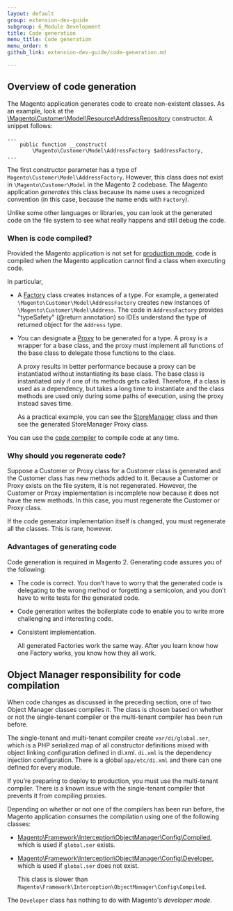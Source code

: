 ```yaml
---
layout: default
group: extension-dev-guide
subgroup: 6_Module Development
title: Code generation
menu_title: Code generation
menu_order: 6
github_link: extension-dev-guide/code-generation.md

---
```


<h2 id="codegen-over">Overview of code generation</h2>
The Magento application generates code to create non-existent classes. As an example, look at the <a href="{{ site.mage2000url }}/app/code/Magento/Customer/Model/ResourceModel/AddressRepository.php" target="_blank">\Magento\Customer\Model\Resource\AddressRepository</a> constructor. A snippet follows:

	...
	    public function __construct(
	        \Magento\Customer\Model\AddressFactory $addressFactory,	
	...

The first constructor parameter has a type of `Magento\Customer\Model\AddressFactory`. However, this class does not exist in `\Magento\Customer\Model` in the Magento 2 codebase. The Magento application *generates* this class because its name uses a recognized convention (in this case, because the name ends with `Factory`).

Unlike some other languages or libraries, you can look at the generated code on the file system to see what really happens and still debug the code.

<h3 id="codegen-over-when">When is code compiled?</h3>
Provided the Magento application is not set for <a href="{{ site.gdeurl }}config-guide/bootstrap/magento-modes.html#mode-production">production mode</a>, code is compiled when the Magento application cannot find a class when executing code.

In particular,

*	A <a href="{{ site.gdeurl }}extension-dev-guide/depend-inj.html#dep-inj-mod-type-fact">Factory</a> class creates instances of a type. For example, a generated <code>\Magento\Customer\Model\AddressFactory</code> creates new instances of <code>\Magento\Customer\Model\Address</code>. The code in <code>AddressFactory</code> provides "typeSafety" (@return annotation) so IDEs understand the type of returned object for the <code>Address</code> type.


*	You can designate a <a href="{{ site.gdeurl }}extension-dev-guide/depend-inj.html#dep-inj-preview-cons">Proxy</a> to be generated for a type.
A proxy is a wrapper for a base class, and the proxy must implement all functions of the base class to delegate those functions to the class. 

	A proxy results in better performance because a proxy can be instantiated without instantiating its base class. The base class is instantiated only if one of its methods  gets called. Therefore, if a class is used as a dependency, but takes a long time to instantiate and the class methods are used only during some paths of execution, using the proxy instead saves time.

	As a practical example, you can see the <a href="{{ site.mage2000url }}app/code/Magento/Store/Model/StoreManager.php" target="_blank">StoreManager</a> class and then see the generated StoreManager Proxy class.

You can use the <a href="{{ site.gdeurl }}config-guide/cli/config-cli-subcommands-compiler.html">code compiler</a> to compile code at any time.

<h3 id="codegen-over-why">Why should you regenerate code?</h3>
Suppose a Customer or Proxy class for a Customer class is generated and the Customer class has new methods added to it. Because a Customer or Proxy exists on the file system, it is not regenerated. However, the Customer or Proxy implementation is incomplete now because it does not have the new methods. In this case, you must regenerate the Customer or Proxy class.

If the code generator implementation itself is changed, you must regenerate all the classes. This is rare, however.

<h3 id="codegen-over-adv">Advantages of generating code</h3>
Code generation is required in Magento 2. Generating code assures you of the following:

*	The code is correct. You don’t have to worry that the generated code is delegating to the wrong method or forgetting a semicolon, and you don’t have to write tests for the generated code.
*	Code generation writes the boilerplate code to enable you to write more challenging and interesting code.
*	Consistent implementation.
	
	All generated Factories work the same way. After you learn know how one Factory works, you know how they all work.
	

<h2 id="codegen-om">Object Manager responsibility for code compilation</h2>
When code changes as discussed in the preceding section, one of two Object Manager classes compiles it. The class is chosen based on whether or not the single-tenant compiler or the multi-tenant compiler has been run before.

The single-tenant and multi-tenant compiler create `var/di/global.ser`, which is a PHP serialized map of all constructor definitions mixed with object linking configuration defined in di.xml. `di.xml` is the dependency injection configuration. There is a global `app/etc/di.xml` and there can one defined for every module.

<!--synced-->
<div class="bs-callout bs-callout-warning">
<p>If you&#8217;re preparing to deploy to production, you must use the multi-tenant compiler. There is a known issue with the single-tenant compiler that prevents it from compiling proxies.</p>
</div>


Depending on whether or not one of the compilers has been run before, the Magento application consumes the compilation using one of the following classes:

*	<a href="{{ site.mage2000url }}lib/internal/Magento/Framework/Interception/ObjectManager/Config/Compiled.php" target="_blank">Magento\Framework\Interception\ObjectManager\Config\Compiled</a>, which is used if `global.ser` exists.

*	<a href="{{ site.mage2000url }}lib/internal/Magento/Framework/Interception/ObjectManager/Config/Developer.php" target="_blank">Magento\Framework\Interception\ObjectManager\Config\Developer</a>, which is used if `global.ser` does not exist.

	This class is slower than `Magento\Framework\Interception\ObjectManager\Config\Compiled`.

<div class="bs-callout bs-callout-info" id="info">
<span class="glyphicon-class">
  <p>The <code>Developer</code> class has nothing to do with Magento's <em>developer mode</em>.</p></span>
</div>


